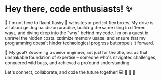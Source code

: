 

# Hey there, code enthusiasts! ✨

 🦾 I'm not here to flaunt flashy 📸 websites or perfect flex boxes. My drive is all about getting hands-on practice, building the same thing in different ways, and diving deep into the "why" behind my code. I'm on a quest to unravel the hidden costs, optimize memory usage, and ensure that my programming doesn't hinder technological progress but propels it forward.

🌈 My goal? Becoming a senior engineer, not just for the title, but as that unshakable foundation of expertise – someone who's navigated challenges, conquered wild bugs, and achieved a profound understanding.

Let's connect, collaborate, and code the future together! 💻 🦄 🦋 🦙
